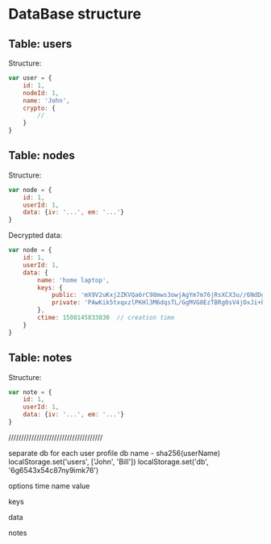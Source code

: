 DataBase structure
==================


## Table: users ##

Structure:

```js
var user = {
    id: 1,
    nodeId: 1,
    name: 'John',
    crypto: {
        //    
    }
}
```


## Table: nodes ##

Structure:

```js
var node = {
    id: 1,
    userId: 1,
    data: {iv: '...', em: '...'}
}
```

Decrypted data:

```js
var node = {
    id: 1,
    userId: 1,
    data: {
        name: 'home laptop',
        keys: {
            public: 'mX9V2uKxj2ZKVQa6rC98mws3owjAgYm7m76jRsXCX3u//6NdDg',
            private: 'PAwKik5txqxzlPKHl3M6dqsTL/GgMVG0EzTBRg0sV4jOxJi+hJhSpda...'
        },
        ctime: 1508145833830  // creation time
    }
}
```


## Table: notes ##

Structure:

```js
var note = {
    id: 1,
    userId: 1,
    data: {iv: '...', em: '...'}
}
```

/////////////////////////////////////

separate db for each user profile
db name - sha256(userName)
localStorage.set('users', ['John', 'Bill'])
localStorage.set('db', '6g6543x54c87ny9imk76')

options
    time
    name
    value

keys

data

notes
